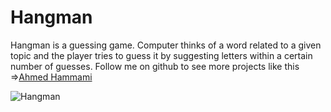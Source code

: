 # Hangman
Hangman is a guessing game. Computer thinks of a word related to a given topic and the player tries to guess it by suggesting letters within a certain number of guesses.
Follow me on github to see more projects like this =>[Ahmed Hammami](https://github.com/AhmedHammami7)

![Hangman](/preview.png)
